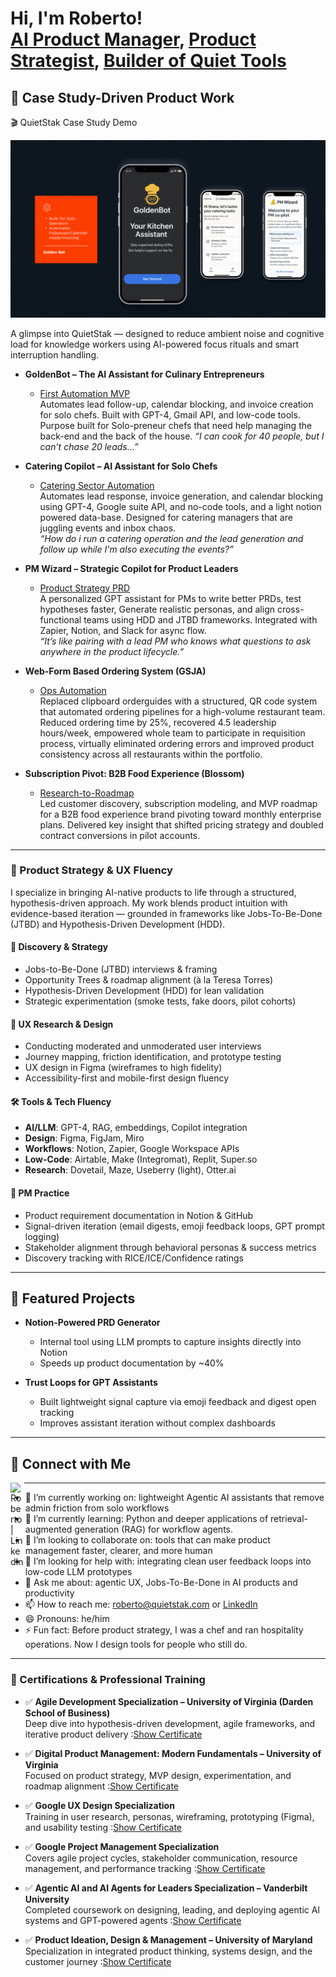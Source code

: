 <h1>Hi, I'm Roberto! <br/><a href="https://www.linkedin.com/in/roberto-bonefont-jr-6a769a23/">AI Product Manager</a>, <a href="https://github.com/">Product Strategist</a>, <a href="https://www.notion.so/">Builder of Quiet Tools</a></h1>

<h2>🧠 Case Study-Driven Product Work</h2>

🎬 QuietStak Case Study Demo

<p align="center">
  <img src="assets/QuietStakDemo.gif" width="800" alt="QuietStak Demo GIF">
</p>

A glimpse into QuietStak — designed to reduce ambient noise and cognitive load for knowledge workers using AI-powered focus rituals and smart interruption handling.

- <b>GoldenBot – The AI Assistant for Culinary Entrepreneurs</b>  
  - [First Automation MVP](https://github.com/robertobonefont/goldenbot-case-study)  
    Automates lead follow-up, calendar blocking, and invoice creation for solo chefs. Built with GPT-4, Gmail API, and low-code tools. Purpose built for Solo-preneur chefs that need help managing the back-end and the back of the house. 
    <i>“I can cook for 40 people, but I can’t chase 20 leads…”</i>

- <b>Catering Copilot – AI Assistant for Solo Chefs</b>  
  - [Catering Sector Automation](https://github.com/robertobonefont/goldenbot-case-study)  
    Automates lead response, invoice generation, and calendar blocking using GPT-4, Google suite API, and no-code tools, and a light notion powered data-base. Designed for catering managers that are juggling events and inbox chaos.  
    <i>“How do i run a catering operation and the lead generation and follow up while I'm also executing the events?”</i>

- <b>PM Wizard – Strategic Copilot for Product Leaders</b>  
  - [Product Strategy PRD](https://github.com/robertobonefont/quietstak-case-study/blob/main/🧭%20PM%20Wizard%20PRD%20v1.docx)  
    A personalized GPT assistant for PMs to write better PRDs, test hypotheses faster, Generate realistic personas, and align cross-functional teams using HDD and JTBD frameworks. Integrated with Zapier, Notion, and Slack for async flow.  
    <i>“It’s like pairing with a lead PM who knows what questions to ask anywhere in the product lifecycle.”</i>

- <b>Web-Form Based Ordering System (GSJA)</b>  
  - [Ops Automation](https://github.com/robertobonefont/gsja-crm-automation)  
    Replaced clipboard orderguides with a structured, QR code system that automated ordering pipelines for a high-volume restaurant team. Reduced ordering time by 25%, recovered 4.5 leadership hours/week, empowered whole team to participate in requisition process, virtually eliminated ordering errors and improved product consistency across all restaurants within the portfolio.

- <b>Subscription Pivot: B2B Food Experience (Blossom)</b>  
  - [Research-to-Roadmap](https://github.com/robertobonefont/blossom-subscription-model)  
    Led customer discovery, subscription modeling, and MVP roadmap for a B2B food experience brand pivoting toward monthly enterprise plans. Delivered key insight that shifted pricing strategy and doubled contract conversions in pilot accounts.

---

### 📘 Product Strategy & UX Fluency

I specialize in bringing AI-native products to life through a structured, hypothesis-driven approach. My work blends product intuition with evidence-based iteration — grounded in frameworks like Jobs-To-Be-Done (JTBD) and Hypothesis-Driven Development (HDD).

#### 🔁 Discovery & Strategy
- Jobs-to-Be-Done (JTBD) interviews & framing
- Opportunity Trees & roadmap alignment (à la Teresa Torres)
- Hypothesis-Driven Development (HDD) for lean validation
- Strategic experimentation (smoke tests, fake doors, pilot cohorts)

#### 🎯 UX Research & Design
- Conducting moderated and unmoderated user interviews
- Journey mapping, friction identification, and prototype testing
- UX design in Figma (wireframes to high fidelity)
- Accessibility-first and mobile-first design fluency

#### 🛠️ Tools & Tech Fluency
- **AI/LLM**: GPT-4, RAG, embeddings, Copilot integration
- **Design**: Figma, FigJam, Miro
- **Workflows**: Notion, Zapier, Google Workspace APIs
- **Low-Code**: Airtable, Make (Integromat), Replit, Super.so
- **Research**: Dovetail, Maze, Useberry (light), Otter.ai

#### 🧠 PM Practice
- Product requirement documentation in Notion & GitHub
- Signal-driven iteration (email digests, emoji feedback loops, GPT prompt logging)
- Stakeholder alignment through behavioral personas & success metrics
- Discovery tracking with RICE/ICE/Confidence ratings
---

<h2>📌 Featured Projects</h2>

- <b>Notion-Powered PRD Generator</b>  
  - Internal tool using LLM prompts to capture insights directly into Notion  
  - Speeds up product documentation by ~40%

- <b>Trust Loops for GPT Assistants</b>  
  - Built lightweight signal capture via emoji feedback and digest open tracking  
  - Improves assistant iteration without complex dashboards

---

<h2> 🤝 Connect with Me</h2>

[<img align="left" alt="Roberto | LinkedIn" width="22px" src="https://cdn.jsdelivr.net/npm/simple-icons@v3/icons/linkedin.svg" />][linkedin]

[linkedin]: https://www.linkedin.com/in/roberto-bonefont-jr-6a769a23/

---

- 🔭 I’m currently working on: lightweight Agentic AI assistants that remove admin friction from solo workflows  
- 🌱 I’m currently learning: Python and deeper applications of retrieval-augmented generation (RAG) for workflow agents.  
- 👯 I’m looking to collaborate on: tools that can make product management faster, clearer, and more human  
- 🤔 I’m looking for help with: integrating clean user feedback loops into low-code LLM prototypes  
- 💬 Ask me about: agentic UX, Jobs-To-Be-Done in AI products and productivity  
- 📫 How to reach me: roberto@quietstak.com or [LinkedIn](https://www.linkedin.com/in/roberto-bonefont-jr-6a769a23/)  
- 😄 Pronouns: he/him  
- ⚡ Fun fact: Before product strategy, I was a chef and ran hospitality operations. Now I design tools for people who still do.
---

### 📜 Certifications & Professional Training

- ✅ **Agile Development Specialization – University of Virginia (Darden School of Business)**  
  Deep dive into hypothesis-driven development, agile frameworks, and iterative product delivery :[Show Certificate](https://www.coursera.org/account/accomplishments/specialization/9WMESAVKN3ZC)
  
- ✅ **Digital Product Management: Modern Fundamentals – University of Virginia**  
  Focused on product strategy, MVP design, experimentation, and roadmap alignment :[Show Certificate](https://www.coursera.org/account/accomplishments/specialization/MNE7C73YUYH2)

- ✅ **Google UX Design Specialization**  
  Training in user research, personas, wireframing, prototyping (Figma), and usability testing :[Show Certificate](https://www.coursera.org/account/accomplishments/specialization/1VN64MCGWJ63)

- ✅ **Google Project Management Specialization**  
  Covers agile project cycles, stakeholder communication, resource management, and performance tracking :[Show Certificate](https://www.coursera.org/account/accomplishments/specialization/certificate/W9RKFN4TLM5G)

- ✅ **Agentic AI and AI Agents for Leaders Specialization – Vanderbilt University**  
  Completed coursework on designing, leading, and deploying agentic AI systems and GPT-powered agents :[Show Certificate](https://www.coursera.org/account/accomplishments/specialization/4NBFAHBNK3LL)

- ✅ **Product Ideation, Design & Management – University of Maryland**  
  Specialization in integrated product thinking, systems design, and the customer journey :[Show Certificate](https://www.coursera.org/account/accomplishments/specialization/NHTUPFEQ43RJ)


<!--
**robertobonefont/robertobonefont** is a ✨ case-study-driven ✨ profile that reflects HDD, JTBD, and AI-native PM skills. Ask about:
- Product discovery loops
- UX experiments on a budget
- Building PM portfolios from real behavior
-->

<!--
**8Bit-Chef/8Bit-Chef** is a ✨ _special_ ✨ repository because its `README.md` (this file) appears on your GitHub profile.

Here are some ideas to get you started:

- 🔭 I’m currently working on ...
- 🌱 I’m currently learning ...
- 👯 I’m looking to collaborate on ...
- 🤔 I’m looking for help with ...
- 💬 Ask me about ...
- 📫 How to reach me: ...
- 😄 Pronouns: ...
- ⚡ Fun fact: ...
-->
